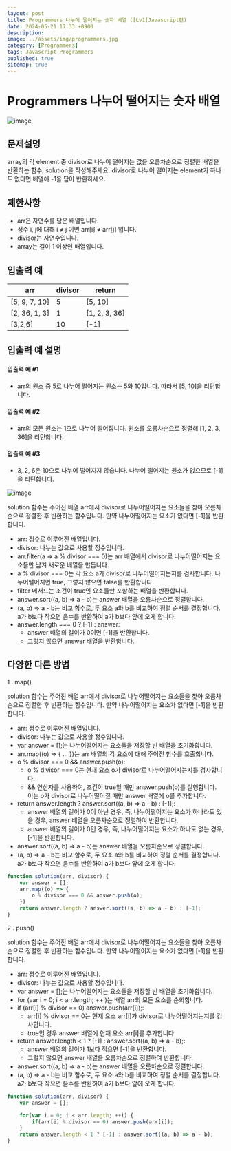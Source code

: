 ```yaml
---
layout: post
title: Programmers 나누어 떨어지는 숫자 배열 ([Lv1]Javascript편)
date: 2024-05-21 17:33 +0900
description: 
image: ../assets/img/programmers.jpg
category: [Programmers]
tags: Javascript Programmers
published: true
sitemap: true
---
```


# Programmers 나누어 떨어지는 숫자 배열

![image](https://github.com/gnlgk/gnlgk.github.io/assets/161431748/9944c326-5599-4297-997d-0236d639ddd2)

## 문제설명

array의 각 element 중 divisor로 나누어 떨어지는 값을 오름차순으로 정렬한 배열을 반환하는 함수, solution을 작성해주세요.
divisor로 나누어 떨어지는 element가 하나도 없다면 배열에 -1을 담아 반환하세요.

## 제한사항

* arr은 자연수를 담은 배열입니다.
* 정수 i, j에 대해 i ≠ j 이면 arr[i] ≠ arr[j] 입니다.
* divisor는 자연수입니다.
* array는 길이 1 이상인 배열입니다.

## 입출력 예

|arr|divisor|return|
|---|---|---|
|[5, 9, 7, 10]|5|[5, 10]|
|[2, 36, 1, 3]|1|[1, 2, 3, 36]|
|[3,2,6]|10|[-1]|

## 입출력 예 설명

#### 입출력 예 #1

* arr의 원소 중 5로 나누어 떨어지는 원소는 5와 10입니다. 따라서 [5, 10]을 리턴합니다.

#### 입출력 예 #2

* arr의 모든 원소는 1으로 나누어 떨어집니다. 원소를 오름차순으로 정렬해 [1, 2, 3, 36]을 리턴합니다.

#### 입출력 예 #3

* 3, 2, 6은 10으로 나누어 떨어지지 않습니다. 나누어 떨어지는 원소가 없으므로 [-1]을 리턴합니다.

![image](https://github.com/gnlgk/gnlgk.github.io/assets/161431748/74af0a47-970d-4e8f-ae70-3716c5a5aa6f)

solution 함수는 주어진 배열 arr에서 divisor로 나누어떨어지는 요소들을 찾아 오름차순으로 정렬한 후 반환하는 함수입니다. 만약 나누어떨어지는 요소가 없다면 [-1]을 반환합니다.

* arr: 정수로 이루어진 배열입니다.
* divisor: 나누는 값으로 사용할 정수입니다.
* arr.filter(a => a % divisor === 0)는 arr 배열에서 divisor로 나누어떨어지는 요소들만 남겨 새로운 배열을 만듭니다.
* a % divisor === 0는 각 요소 a가 divisor로 나누어떨어지는지를 검사합니다. 나누어떨어지면 true, 그렇지 않으면 false를 반환합니다.
* filter 메서드는 조건이 true인 요소들만 포함하는 배열을 반환합니다.
* answer.sort((a, b) => a - b)는 answer 배열을 오름차순으로 정렬합니다.
* (a, b) => a - b는 비교 함수로, 두 요소 a와 b를 비교하여 정렬 순서를 결정합니다. a가 b보다 작으면 음수를 반환하여 a가 b보다 앞에 오게 합니다.
* answer.length === 0 ? [-1] : answer:
  - answer 배열의 길이가 0이면 [-1]을 반환합니다.
  - 그렇지 않으면 answer 배열을 반환합니다.

## 다양한 다른 방법

1 . map()

solution 함수는 주어진 배열 arr에서 divisor로 나누어떨어지는 요소들을 찾아 오름차순으로 정렬한 후 반환하는 함수입니다. 만약 나누어떨어지는 요소가 없다면 [-1]을 반환합니다.

* arr: 정수로 이루어진 배열입니다.
* divisor: 나누는 값으로 사용할 정수입니다.
* var answer = [];는 나누어떨어지는 요소들을 저장할 빈 배열을 초기화합니다.
* arr.map((o) => { ... })는 arr 배열의 각 요소에 대해 주어진 함수를 호출합니다.
* o % divisor === 0 && answer.push(o):
   - o % divisor === 0는 현재 요소 o가 divisor로 나누어떨어지는지를 검사합니다.
   - && 연산자를 사용하여, 조건이 true일 때만 answer.push(o)를 실행합니다. 이는 o가 divisor로 나누어떨어질 때만 answer 배열에 o를 추가합니다.
* return answer.length ? answer.sort((a, b) => a - b) : [-1];:
    - answer 배열의 길이가 0이 아닌 경우, 즉, 나누어떨어지는 요소가 하나라도 있을 경우, answer 배열을 오름차순으로 정렬하여 반환합니다.
   - answer 배열의 길이가 0인 경우, 즉, 나누어떨어지는 요소가 하나도 없는 경우, [-1]을 반환합니다.
* answer.sort((a, b) => a - b)는 answer 배열을 오름차순으로 정렬합니다.
* (a, b) => a - b는 비교 함수로, 두 요소 a와 b를 비교하여 정렬 순서를 결정합니다. a가 b보다 작으면 음수를 반환하여 a가 b보다 앞에 오게 합니다.

````javascript
function solution(arr, divisor) {
    var answer = [];
    arr.map((o) => {
        o % divisor === 0 && answer.push(o);
    })
    return answer.length ? answer.sort((a, b) => a - b) : [-1];
}
````

2 . push()

solution 함수는 주어진 배열 arr에서 divisor로 나누어떨어지는 요소들을 찾아 오름차순으로 정렬한 후 반환하는 함수입니다. 만약 나누어떨어지는 요소가 없다면 [-1]을 반환합니다. 

* arr: 정수로 이루어진 배열입니다.
* divisor: 나누는 값으로 사용할 정수입니다.
* var answer = [];는 나누어떨어지는 요소들을 저장할 빈 배열을 초기화합니다.
* for (var i = 0; i < arr.length; ++i)는 배열 arr의 모든 요소를 순회합니다.
* if (arr[i] % divisor == 0) answer.push(arr[i]);:
  - arr[i] % divisor == 0는 현재 요소 arr[i]가 divisor로 나누어떨어지는지를 검사합니다.
  - true인 경우 answer 배열에 현재 요소 arr[i]를 추가합니다.
* return answer.length < 1 ? [-1] : answer.sort((a, b) => a - b);:
  - answer 배열의 길이가 1보다 작으면 [-1]을 반환합니다.
  - 그렇지 않으면 answer 배열을 오름차순으로 정렬하여 반환합니다.
* answer.sort((a, b) => a - b)는 answer 배열을 오름차순으로 정렬합니다.
* (a, b) => a - b는 비교 함수로, 두 요소 a와 b를 비교하여 정렬 순서를 결정합니다. a가 b보다 작으면 음수를 반환하여 a가 b보다 앞에 오게 합니다.

````javascript
function solution(arr, divisor) {
    var answer = [];

    for(var i = 0; i < arr.length; ++i) {
        if(arr[i] % divisor == 0) answer.push(arr[i]);
    }
    return answer.length < 1 ? [-1] : answer.sort((a, b) => a - b);
}
````
